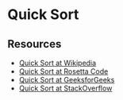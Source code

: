 <h1>Quick Sort</h1>

<h2>Resources</h2>

<ul>
  <li><a href="https://en.wikipedia.org/wiki/Quicksort">Quick Sort at Wikipedia</a></li>
  <li><a href="https://rosettacode.org/wiki/Sorting_algorithms/Quicksort">Quick Sort at Rosetta Code</a></li>
  <li><a href="https://www.geeksforgeeks.org/quick-sort/">Quick Sort at GeeksforGeeks</a></li>
  <li><a href="https://stackoverflow.com/q/5185864/1690799">Quick Sort at StackOverflow</a></li>
</ul>
